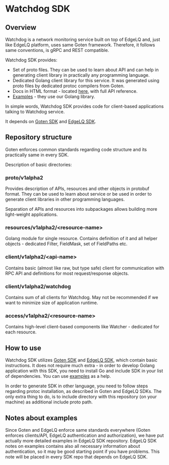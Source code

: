 # Watchdog SDK

## Overview
Watchdog is a network monitoring service built on top of EdgeLQ and, just like EdgeLQ platform, uses same Goten
framework. Therefore, it follows same conventions, is gRPC and REST compatible.

Watchdog SDK provides:
* Set of proto files. They can be used to learn about API and can help in generating client library in
  practically any programming language.
* Dedicated Golang client library for this service. It was generated using proto files by dedicated protoc
  compilers from Goten.
* Docs in HTML format - located [here](./docs/apis), with full API reference.
* [Examples](./examples/cmd) - they use our Golang library.

In simple words, Watchdog SDK provides code for client-based applications talking to Watchdog service.

It depends on [Goten SDK](github.com/cloudwan/goten-sdk) and [EdgeLQ SDK](github.com/cloudwan/edgelq-sdk).

## Repository structure
Goten enforces common standards regarding code structure and its practically same in every SDK.

Description of basic directories:

### proto/v1alpha2
Provides description of APIs, resources and other objects in protobuf format. They can be used to learn about service
or be used in order to generate client libraries in other programming languages.

Separation of APIs and resources into subpackages allows building more light-weight applications.

### resources/v1alpha2/\<resource-name\>
Golang module for single resource. Contains definition of it and all helper objects - dedicated Filter, FieldMask,
set of FieldPaths etc.

### client/v1alpha2/\<api-name\>
Contains basic (almost like raw, but type safe) client for communication with RPC API and definitions for most
request/response objects.

### client/v1alpha2/watchdog
Contains sum of all clients for Watchdog. May not be recommended if we want to minimize size of application runtime.

### access/v1alpha2/\<resource-name\>
Contains high-level client-based components like Watcher - dedicated for each resource.

## How to use
Watchdog SDK utilizes [Goten SDK](github.com/cloudwan/goten-sdk) and [EdgeLQ SDK](github.com/cloudwan/edgelq-sdk),
which contain basic instructions. It does not require much extra - in order to develop Golang application with this SDK,
you need to install Go and include SDK in your list of dependencies. You can use [examples](./examples) as a help.

In order to generate SDK in other language, you need to follow steps regarding protoc installation, as described in Goten
and EdgeLQ SDKs. The only extra thing to do, is to include directory with this repository (on your machine) as additional
include proto path.

## Notes about examples
Since Goten and EdgeLQ enforce same standards everywhere (Goten enforces clients/API, EdgeLQ authentication and authorization),
we have put actually more detailed examples in EdgeLQ SDK repository. EdgeLQ SDK notes on examples contains also all
necessary information about authentication, so it may be good starting point if you have problems. This note will be
placed in every SDK repo that depends on EdgeLQ SDK.
